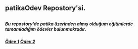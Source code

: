 <h2> patikaOdev Repostory'si. <h2>
<h5> Bu repostory'de patika üzerinden almış olduğum eğitimlerde tamamladığım ödevler bulunmaktadır. <h5>
  
<a href="https://github.com/frattshn/patikaOdevler/blob/main/odev1.sql">Ödev 1</a>
<a href="https://github.com/frattshn/patikaOdevler/blob/main/odev2.sql">Ödev 2</a>
